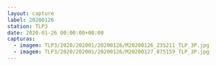 ```yaml
---
layout: capture
label: 20200126
station: TLP3
date: 2020-01-26 00:00:00+00:00
capturas:
  - imagem: TLP3/2020/202001/20200126/M20200126_235211_TLP_3P.jpg
  - imagem: TLP3/2020/202001/20200126/M20200127_075159_TLP_3P.jpg
---
```

